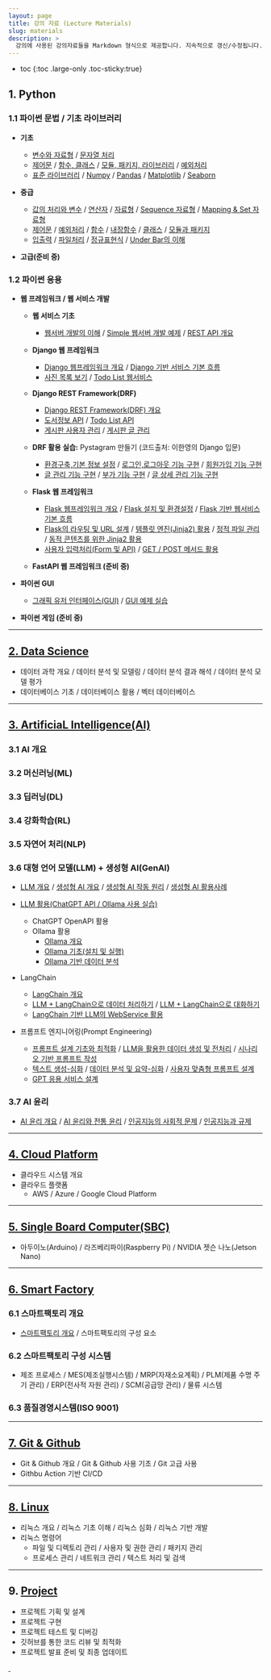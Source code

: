 ```yaml
---
layout: page
title: 강의 자료 (Lecture Materials)
slug: materials
description: >
  강의에 사용된 강의자료들을 Markdown 형식으로 제공합니다. 지속적으로 갱신/수정됩니다.
---
```

* toc
{:toc .large-only .toc-sticky:true}

## 1. Python

### 1.1 파이썬 문법 / 기초 라이브러리
- **기초**
    - [변수와 자료형](/materials/S01-01-03-01_01-VariablesDataTypes) / 
        [문자열 처리](/materials/S01-01-03-03_01-StringProcess)
    - [제어문](/materials/S01-01-03-02_01-ControlStatements) / 
        [함수, 클래스](/materials/S01-01-03-04_01-FunctionsClasses) / 
        [모듈, 패키지, 라이브러리](/materials/S01-01-03-05_01-Modules) / 
        [예외처리](/materials/S01-01-03-06_01-Exceptions)
    - [표준 라이브러리](/materials/S01-01-04-01_01-StandardLibrary) / 
        [Numpy](/materials/S01-01-04-02_01-Numpy) / 
        [Pandas](/materials/S01-01-04-03_01-Pandas) / 
        [Matplotlib](/materials/S01-01-04-04_01-Matplotlib) / 
        [Seaborn](/materials/S01-01-04-05_01-Seaborn)

- **중급**
    - [값의 처리와 변수](/materials/S01-02-01-01_01-Variables) / 
        [연산자](/materials/S01-02-02-01_01-Operatros) / 
        [자료형](/materials/S01-02-03-01_01-DataTypes) / 
        [Sequence 자료형](/materials/S01-02-04-01_01-SequenceDataTypes) / 
        [Mapping & Set 자료형](/materials/S01-02-05-01_01-MappingSetDataTypes)
    - [제어문](/materials/S01-02-06-01_01-ControlStatements) / 
        [예외처리](/materials/S01-02-07-01_01-Exceptions) / 
        [함수](/materials/S01-02-08-01_01-Functions) / 
        [내장함수](/materials/S01-02-09-01_01-BuiltInFunctions) / 
        [클래스](/materials/S01-02-10-01_01-Classes) / 
        [모듈과 패키지](/materials/S01-02-11-01_01-Modules)
    - [입출력](/materials/S01-02-12-01_01-InputOutput) / 
        [파일처리](/materials/S01-02-13-01_01-FileHandling) / 
        [정규표현식](/materials/S01-02-14-01_01-RegularExpressions) / 
        [Under Bar의 이해](/materials/S01-02-15-01_01-UnderBar)

- **고급(준비 중)**

### 1.2 파이썬 응용

- **웹 프레임워크 / 웹 서비스 개발**
    - **웹 서비스 기초**
        - [웹서버 개발의 이해](/materials/S01-04-01-01_01-WebServerOverview) / 
            [Simple 웹서버 개발 예제](/materials/S01-04-01-02_01-SimpleWebServer) / 
            [REST API 개요](/materials/S01-04-01-03_01-RestApiOverview)

    - **Django 웹 프레임워크**
        - [Django 웹프레임워크 개요](/materials/S01-04-02-01_01-DjangoOverview) / 
            [Django 기반 서비스 기본 흐름](/materials/S01-04-02-01_02-DjangoBasedServiceProcess)
        - [사진 목록 보기](/materials/S01-04-02-02_01-PictureList) / 
            [Todo List 웹서비스](/materials/S01-04-02-02_02-TodoList)

    - **Django REST Framework(DRF)**
        - [Django REST Framework(DRF) 개요](/materials/S01-04-02-03_01-DrfOverview)
        - [도서정보 API](/materials/S01-04-02-03_02-BookInfoApi) / 
            [Todo List API](/materials/S01-04-02-03_03-TodoListApi)
        - [게시판 사용자 관리](/materials/S01-04-02-04_01-DrfBbsUsers) / 
            [게시판 글 관리](/materials/S01-04-02-04_02-DrfBbsPosts)

    - **DRF 활용 실습:** Pystagram 만들기 (코드출처: 이한영의 Django 입문)
        - [환경구축,기본 정보 설정](/materials/S01-04-02-05_01-DrfPystagramEnvironment) / 
            [로그인,로그아웃 기능 구현](/materials/S01-04-02-05_02-DrfPystagramBasicInfo) / 
            [회원가입 기능 구현](/materials/S01-04-02-05_03-DrfPystagramLoginLogout)
        - [글 관리 기능 구현](/materials/S01-04-02-05_04-DrfPystagramMemberRegister) / 
            [부가 기능 구현](/materials/S01-04-02-05_05-DrfPystagramPost) / 
            [글 상세 관리 기능 구현](/materials/S01-04-02-05_06-DrfPystagramAdditionalFunctions)

    - **Flask 웹 프레임워크**
        - [Flask 웹프레임워크 개요](/materials/S01-04-03-01_01-FlaskOverview) / 
            [Flask 설치 및 환경설정](/materials/S01-04-03-01_02-FlaskSetting) / 
            [Flask 기반 웹서비스 기본 흐름](/materials/S01-04-03-02_01-FlaskBasedServiceProcess)
        - [Flask의 라우팅 및 URL 설계](/materials/S01-04-03-02_02-FlaskRoutingUrlDesign) / 
            [템플릿 엔진(Jinja2) 활용](/materials/S01-04-03-02_03-TemplateEngineJinja2) / 
            [정적 파일 관리](/materials/S01-04-03-02_04-StaticFiles) / 
            [동적 콘텐츠를 위한 Jinja2 활용](/materials/S01-04-03-02_05-DynamicContentsJinja2)
        - [사용자 입력처리(Form 및 API)](/materials/S01-04-03-02_06-UserInputs) / 
            [GET / POST 메서드 활용](/materials/S01-04-03-02_07-GetPostMethods)    

    - **FastAPI 웹 프레임워크 (준비 중)**

- **파이썬 GUI**
    - [그래픽 유저 인터페이스(GUI)](/materials/S01-05-01-01_01-GuiOverview) / 
        [GUI 예제 실습](/materials/S01-05-02-01_01-GuiExamples)

- **파이썬 게임 (준비 중)**

---

## [2. Data Science](/materials/02_DataScience)
- 데이터 과학 개요 / 데이터 분석 및 모델링 / 데이터 분석 결과 해석 / 데이터 분석 모델 평가
- 데이터베이스 기초 / 데이터베이스 활용 / 벡터 데이터베이스

---

## [3. ArtificiaL Intelligence(AI)](/materials/03_AI)
### 3.1 AI 개요

### 3.2 머신러닝(ML) 

### 3.3 딥러닝(DL) 

### 3.4 강화학습(RL)

### 3.5 자연어 처리(NLP) 

### 3.6 대형 언어 모델(LLM) + 생성형 AI(GenAI)
- [LLM 개요](/materials/S03-05-01-00_LLM_Overview) / 
    [생성형 AI 개요](/materials/S03-06-01-01_01-GenAiOverview) / 
    [생성형 AI 작동 원리](/materials/S03-06-02-01_01-GenAiPrinciple) / 
    [생성형 AI 활용사례](/materials/S03-06-03-01_01-GenAiUseCases)

- [LLM 활용(ChatGPT API / Ollama 사용 실습)](/materials/S03-05-02-00_LLM_Applications)
    - ChatGPT OpenAPI 활용
    - Ollama 활용
        - [Ollama 개요](/materials/S03-05-06-01_01-OllamaOverview)
        - [Ollama 기초(설치 및 실행)](/materials/S03-05-06-02_01-OllamaBasic)
        - [Ollama 기반 데이터 분석](/materials/S03-05-06-03_01-OllamaDataAnalysis)
- LangChain
    - [LangChain 개요](/materials/S03-05-03-01_LangChain_Overview)
    - [LLM + LangChain으로 데이터 처리하기](/materials/S03-05-03-02_01_LangChain_Pandas) / 
        [LLM + LangChain으로 대화하기](/materials/S03-05-03-02_02_LangChain_Chat)
    - [LangChain 기반 LLM의 WebService 활용](/materials/S03-05-03-03_LangChain_Web_Service)

- 프롬프트 엔지니어링(Prompt Engineering)
    - [프롬프트 설계 기초와 최적화](/materials/S03-05-04-01_01-PromptDesignBasic) / 
        [LLM을 활용한 데이터 생성 및 전처리](/materials/S03-05-04-02_01-DataGenerationPreprocessing) / 
        [시나리오 기반 프롬프트 작성](/materials/S03-05-04-03_01-ScenarioBasedPrompts)
    - [텍스트 생성-심화](/materials/S03-05-04-04_01-AdvTextGeneration) / 
        [데이터 분석 및 요약-심화](/materials/S03-05-04-05_01-AdvDataAnalysis) / 
        [사용자 맞춤형 프롬프트 설계](/materials/S03-05-04-06_01-AdvCustomPrompts)
    - [GPT 응용 서비스 설계](/materials/S03-05-04-07_01-AdvGptService)

### 3.7 AI 윤리
- [AI 윤리 개요](/materials/S03-09-01-01_01_AiEthicsOverview) / 
    [AI 윤리와 전통 윤리](/materials/S03-09-02-01_01_AiEthicsTraditionalEthics) / 
    [인공지능의 사회적 문제](/materials/S03-09-03-01_01_AiSocialProblems) / 
    [인공지능과 규제](/materials/S03-09-04-01_01_AiRegulations)

---

## [4. Cloud Platform](/materials/04_CloudPlatform)
- 클라우드 시스템 개요
- 클라우드 플랫폼
    - AWS / Azure / Google Cloud Platform

---

## [5. Single Board Computer(SBC)](/materials/05_SBC)
- 아두이노(Arduino) / 라즈베리파이(Raspberry Pi) / NVIDIA 젯슨 나노(Jetson Nano)

---

## [6. Smart Factory](/materials/06_SmartFactory)

### 6.1 스마트팩토리 개요
- [스마트팩토리 개요](/materials/S06-01-01-01_01-SmartFactoryOverview) / 
    스마트팩토리의 구성 요소

### 6.2 스마트팩토리 구성 시스템
- 제조 프로세스 / MES(제조실행시스템) / MRP(자재소요계획) / PLM(제품 수명 주기 관리) / ERP(전사적 자원 관리) / SCM(공급망 관리) / 물류 시스템

### 6.3 품질경영시스템(ISO 9001)

---

## [7. Git & Github](/materials/07_Github)
- Git & Github 개요 / Git & Github 사용 기초 / Git 고급 사용 
- Githbu Action 기반 CI/CD

---

## [8. Linux](/materials/08_Linux)
- 리눅스 개요 / 리눅스 기초 이해 / 리눅스 심화 / 리눅스 기반 개발
- 리눅스 명령어
    - 파일 및 디렉토리 관리 / 사용자 및 권한 관리 / 패키지 관리
    - 프로세스 관리 / 네트워크 관리 / 텍스트 처리 및 검색

---

## 9. [Project](/materials/09_Project)
- 프로젝트 기획 및 설계
- 프로젝트 구현
- 프로젝트 테스트 및 디버깅
- 깃허브를 통한 코드 리뷰 및 최적화
- 프로젝트 발표 준비 및 최종 업데이트


[&nbsp;](/materials/99_Test)
